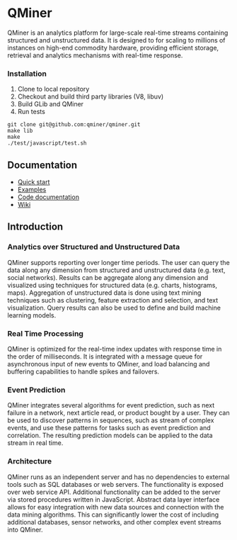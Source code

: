 QMiner
======

QMiner is an analytics platform for large-scale real-time streams containing structured and
unstructured data. It is designed to for scaling to millions of instances on high-end commodity 
hardware, providing efficient storage, retrieval and analytics mechanisms with real-time response.

### Installation

1. Clone to local repository
2. Checkout and build third party libraries (V8, libuv)
3. Build GLib and QMiner
4. Run tests

```
git clone git@github.com:qminer/qminer.git
make lib
make
./test/javascript/test.sh
```

## Documentation

+ [Quick start](https://github.com/qminer/qminer/wiki/Quick-Start)
+ [Examples](https://github.com/qminer/qminer/wiki/Example)
+ [Code documentation](http://agava.ijs.si/~blazf/qminer/)
+ [Wiki](https://github.com/qminer/qminer/wiki)


## Introduction

### Analytics over Structured and Unstructured Data

QMiner supports reporting over longer time periods. The user can query the data along any dimension 
from structured and unstructured data (e.g. text, social networks). Results can be aggregate along 
any dimension and visualized using techniques for structured data (e.g. charts, histograms, maps). 
Aggregation of unstructured data is done using text mining techniques such as clustering, feature 
extraction and selection, and text visualization. Query results can also be used to define and build 
machine learning models.

### Real Time Processing

QMiner is optimized for the real-time index updates with response time in the order of milliseconds. 
It is integrated with a message queue for asynchronous input of new events to QMiner, and load 
balancing and buffering capabilities to handle spikes and failovers.

### Event Prediction

QMiner integrates several algorithms for event prediction, such as next failure in a network, next 
article read, or product bought by a user. They can be used to discover patterns in sequences, such
 as stream of complex events, and use these patterns for tasks such as event prediction and correlation. 
The resulting prediction models can be applied to the data stream in real time.

### Architecture

QMiner runs as an independent server and has no dependencies to external tools such as SQL databases 
or web servers. The functionality is exposed over web service API. Additional functionality can be 
added to the server via stored procedures written in JavaScript. Abstract data layer interface allows 
for easy integration with new data sources and connection with the data mining algorithms. This can 
significantly lower the cost of including additional databases, sensor networks, and other complex 
event streams into QMiner.

